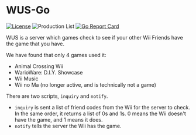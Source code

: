 # WUS-Go
[![License](https://img.shields.io/github/license/riiconnect24/wus-go.svg?style=flat-square)](http://www.gnu.org/licenses/agpl-3.0)
![Production List](https://img.shields.io/discord/206934458954153984.svg?style=flat-square)
[![Go Report Card](https://goreportcard.com/badge/github.com/RiiConnect24/WUS-Go?style=flat-square)](https://goreportcard.com/report/github.com/RiiConnect24/Mail-Go)

WUS is a server which games check to see if your other Wii Friends have the game that you have.

We have found that only 4 games used it:

- Animal Crossing Wii
- WarioWare: D.I.Y. Showcase
- Wii Music
- Wii no Ma (no longer active, and is technically not a game)

There are two scripts, `inquiry` and `notify`.

- `inquiry` is sent a list of friend codes from the Wii for the server to check. In the same order, it returns a list of 0s and 1s. 0 means the Wii doesn't have the game, and 1 means it does.
- `notify` tells the server the Wii has the game.